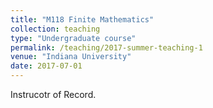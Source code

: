 ```yaml
---
title: "M118 Finite Mathematics"
collection: teaching
type: "Undergraduate course"
permalink: /teaching/2017-summer-teaching-1
venue: "Indiana University"
date: 2017-07-01
---
```


Instrucotr of Record.

